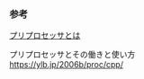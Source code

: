 

### 参考
[プリプロセッサとは](https://github.com/kotaroiwanaga-ffs/Today-I-Learn/blob/master/Basic%20knowledge/%E3%83%97%E3%83%AA%E3%83%97%E3%83%AD%E3%82%BB%E3%83%83%E3%82%B5.md#%E3%83%97%E3%83%AA%E3%83%97%E3%83%AD%E3%82%BB%E3%83%83%E3%82%B5%E3%81%A8%E3%81%AF)

プリプロセッサとその働きと使い方  
https://ylb.jp/2006b/proc/cpp/
